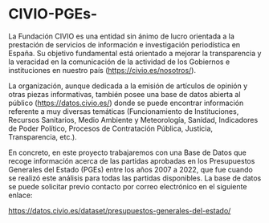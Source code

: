 # CIVIO-PGEs- #

La Fundación CIVIO es una entidad sin ánimo de lucro orientada a la prestación de servicios de información e investigación periodística en España. Su objetivo fundamental está orientado a mejorar la transparencia y la veracidad en la comunicación de la actividad de los Gobiernos e instituciones en nuestro país (https://civio.es/nosotros/). 

La organización, aunque dedicada a la emisión de artículos de opinión y otras piezas informativas, también posee una base de datos abierta al público (https://datos.civio.es/) donde se puede encontrar información referente a muy diversas temáticas (Funcionamiento de Instituciones, Recursos Sanitarios, Medio Ambiente y Meteorología, Sanidad, Indicadores de Poder Político, Procesos de Contratación Pública, Justicia, Transparencia, etc.).


En concreto, en este proyecto trabajaremos con una Base de Datos que recoge información acerca de las partidas aprobadas en los Presupuestos Generales del Estado (PGEs) entre los años 2007 a 2022, que fue cuando se realizó este análisis para todas las partidas disponibles. La base de datos se puede solicitar previo contacto por correo electrónico en el siguiente enlace:

https://datos.civio.es/dataset/presupuestos-generales-del-estado/
